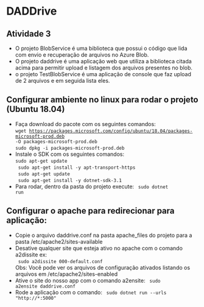 # DADDrive

## Atividade 3
  * O projeto BlobService é uma biblioteca que possui o código que lida com envio e recuperação de arquivos no Azure Blob.
  * O projeto daddrive é uma aplicação web que utiliza a biblioteca citada acima para permitir upload e listagem dos arquivos presentes no blob.
  * o projeto TestBlobService é uma aplicação de console que faz upload de 2 arquivos e em seguida lista eles.
  
## Configurar ambiente no linux para rodar o projeto (Ubuntu 18.04)
 * Faça download do pacote com os seguintes comandos:   
 <code>wget https://packages.microsoft.com/config/ubuntu/18.04/packages-microsoft-prod.deb -O packages-microsoft-prod.deb</code>    
 <code>sudo dpkg -i packages-microsoft-prod.deb</code>
 * Instale o SDK com os seguintes comandos:  
  <code>sudo apt-get update </code>  
  <code> sudo apt-get install -y apt-transport-https </code>  
  <code> sudo apt-get update </code>  
  <code> sudo apt-get install -y dotnet-sdk-3.1</code>  
 * Para rodar, dentro da pasta do projeto execute:
 <code> sudo dotnet run </code>
 
## Configurar o apache para redirecionar para aplicação:
 * Copie o arquivo daddrive.conf na pasta apache_files do projeto para a pasta /etc/apache2/sites-available
 * Desative qualquer site que esteja ativo no apache com o comando a2dissite ex:  
  <code> sudo a2dissite 000-default.conf </code>  
  Obs: Você pode ver os arquivos de configuração ativados listando os arquivos em /etc/apache2/sites-enabled
 * Ative o site do nosso app com o comando a2ensite:
  <code> sudo a2ensite daddrive.conf </code>
 * Rode a aplicação com o comando: 
  <code> sudo dotnet run --urls "http://*:5000" </code>
